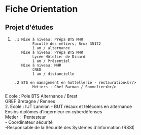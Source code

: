 # Fiche Orientation

## Projet d'études 

1. 
        .1 Mise à niveau: Prépa BTS MHR
                Faculté des métiers, Bruz 35172
                1 an / alternance
           Mise à niveau: Prépa BTS MHR
                Lycée Hôtelier de Dinard
                1 an / Présentiel
           Mise à niveau: MHR
                CNED
                1 an / distancielle

        .2 BTS en management en hôttellerie - restauration<br/>
                Metiers : Chef Barman / Sommelier<br/>
  E             cole : Pole BTS Alternance / Brest<br/>
                GREF Bretagne / Rennes<br/>
2. Ecole : IUT Lannion - BUT résaux et télécoms en alternance<br/>
           Ensibs diplômes d'ingernieur en cyberdéfenses<br/>
   Metier : -Pentesteur<br/>
            - Coordinateur sécurité<br/>
            -Responsable de la Sécurité des Systèmes d'Information (RSSI)<br/>
